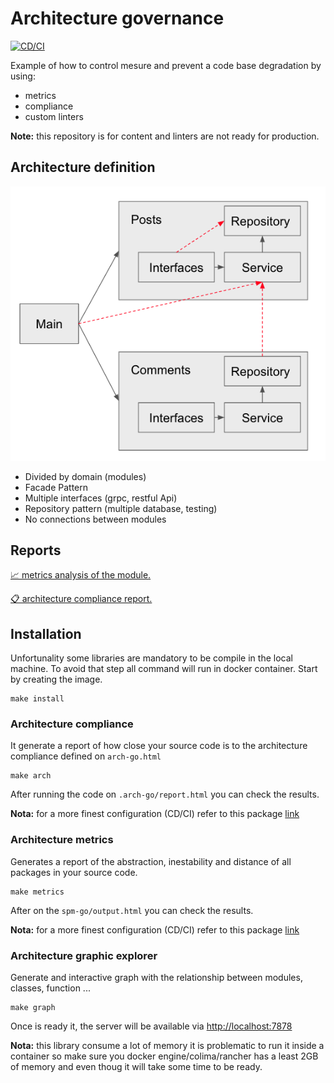 # Architecture governance

[![CD/CI](https://github.com/mfloriach/linters_test/actions/workflows/reviewdog.yml/badge.svg?branch=development)](https://github.com/mfloriach/linters_test/actions/workflows/reviewdog.yml)

Example of how to control mesure and prevent a code base degradation by using:
- metrics
- compliance
- custom linters

**Note:** this repository is for content and linters are not ready for production.

## Architecture definition
![architecture](pkg/architecture/arch.png)
- Divided by domain (modules)
- Facade Pattern
- Multiple interfaces (grpc, restful Api)
- Repository pattern (multiple database, testing)
- No connections between modules



## Reports
[📈 metrics analysis of the module.](https://mfloriach.github.io/linters_test/output.html) 

[📋 architecture compliance report.](https://mfloriach.github.io/linters_test/output.html) 

## Installation
Unfortunality some libraries are mandatory to be compile in the local machine. To avoid that step all command will run in docker container. Start by creating the image.

```
make install
```

### Architecture compliance
It generate a report of how close your source code is to the architecture compliance defined on `arch-go.html`

```
make arch
```

After running the code on `.arch-go/report.html` you can check the results.

**Nota:** for a more finest configuration (CD/CI) refer to this package [link](https://github.com/fdaines/arch-go)

### Architecture metrics
Generates a report of the abstraction, inestability and distance of all packages in your source code.

```
make metrics
```

After on the `spm-go/output.html` you can check the results.

**Nota:** for a more finest configuration (CD/CI) refer to this package [link](https://github.com/fdaines/spm-go)

### Architecture graphic explorer
Generate and interactive graph with the relationship between modules, classes,  function ...

```
make graph
```

Once is ready it, the server will be available via [http://localhost:7878](http://localhost:7878)

**Nota:** this library consume a lot of memory it is problematic to run it inside a container so make sure you docker engine/colima/rancher has a least 2GB of memory and even thoug it will take some time to be ready.